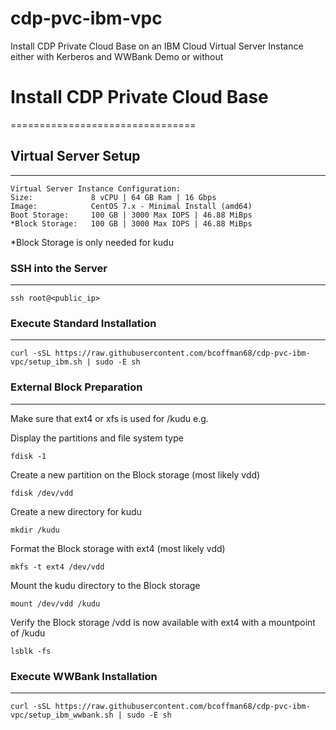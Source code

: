 # cdp-pvc-ibm-vpc
Install CDP Private Cloud Base on an IBM Cloud Virtual Server Instance either with Kerberos and WWBank Demo or without


# Install CDP Private Cloud Base
================================


## Virtual Server Setup
-----------------------

  ```
Virtual Server Instance Configuration:
Size:             8 vCPU | 64 GB Ram | 16 Gbps
Image:            CentOS 7.x - Minimal Install (amd64)
Boot Storage:     100 GB | 3000 Max IOPS | 46.88 MiBps
*Block Storage:   100 GB | 3000 Max IOPS | 46.88 MiBps
  ```
*Block Storage is only needed for kudu


### SSH into the Server
----------------------

  ```
ssh root@<public_ip>
  ```

### Execute Standard Installation
---------------------------------

  ```
curl -sSL https://raw.githubusercontent.com/bcoffman68/cdp-pvc-ibm-vpc/setup_ibm.sh | sudo -E sh
  ```


### External Block Preparation
------------------------------

Make sure that ext4 or xfs is used for /kudu e.g.

Display the partitions and file system type
  ```
fdisk -1
  ```

Create a new partition on the Block storage (most likely vdd)
  ```
fdisk /dev/vdd
  ```

Create a new directory for kudu
  ```
mkdir /kudu
  ```

Format the Block storage with ext4 (most likely vdd)
  ```
mkfs -t ext4 /dev/vdd
  ```

Mount the kudu directory to the Block storage
  ```
mount /dev/vdd /kudu
  ```

Verify the Block storage /vdd is now available with ext4 with a mountpoint of /kudu
  ```
lsblk -fs
  ```

### Execute WWBank Installation
-------------------------------

  ```
curl -sSL https://raw.githubusercontent.com/bcoffman68/cdp-pvc-ibm-vpc/setup_ibm_wwbank.sh | sudo -E sh
  ```
